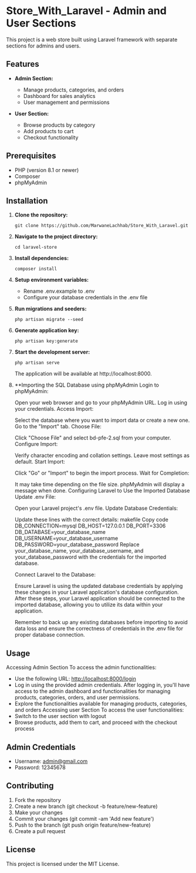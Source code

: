 # Store_With_Laravel - Admin and User Sections

This project is a web store built using Laravel framework with separate sections for admins and users.

## Features

- **Admin Section:**
  - Manage products, categories, and orders
  - Dashboard for sales analytics
  - User management and permissions

- **User Section:**
  - Browse products by category
  - Add products to cart
  - Checkout functionality

## Prerequisites

- PHP (version 8.1 or newer)
- Composer
- phpMyAdmin

## Installation

1. **Clone the repository:**

   `git clone https://github.com/MarwaneLachhab/Store_With_Laravel.git`

2. **Navigate to the project directory:**

   `cd laravel-store`

3. **Install dependencies:**

   `composer install`

4. **Setup environment variables:**

   - Rename .env.example to .env
   - Configure your database credentials in the .env file

5. **Run migrations and seeders:**

   `php artisan migrate --seed`

6. **Generate application key:**

   `php artisan key:generate`

7. **Start the development server:**

   `php artisan serve`

   The application will be available at http://localhost:8000.
   
7. **Importing the SQL Database using phpMyAdmin
    Login to phpMyAdmin:

   Open your web browser and go to your phpMyAdmin URL.
   Log in using your credentials.
   Access Import:

   Select the database where you want to import data or create a new one.
    Go to the "Import" tab.
    Choose File:

    Click "Choose File" and select bd-pfe-2.sql from your computer.
    Configure Import:

    Verify character encoding and collation settings.
    Leave most settings as default.
    Start Import:

    Click "Go" or "Import" to begin the import process.
    Wait for Completion:

    It may take time depending on the file size. phpMyAdmin will display a message when done.
    Configuring Laravel to Use the Imported Database
    Update .env File:

    Open your Laravel project's .env file.
    Update Database Credentials:

    Update these lines with the correct details:
    makefile
    Copy code
    DB_CONNECTION=mysql
    DB_HOST=127.0.0.1
    DB_PORT=3306
    DB_DATABASE=your_database_name
    DB_USERNAME=your_database_username
    DB_PASSWORD=your_database_password
    Replace your_database_name, your_database_username, and your_database_password with the credentials for the imported database.

    Connect Laravel to the Database:

    Ensure Laravel is using the updated database credentials by applying these changes in your Laravel application's database configuration.
    After these steps, your Laravel application should be connected to the imported database, allowing you to utilize its data within your application.

    Remember to back up any existing databases before importing to avoid data loss and ensure the correctness of credentials in the .env file for proper database        connection.

## Usage

Accessing Admin Section
To access the admin functionalities:
- Use the following URL: [http://localhost:8000/login](http://localhost:8000/login)
- Log in using the provided admin credentials.
After logging in, you'll have access to the admin dashboard and functionalities for managing products, categories, orders, and user permissions.
- Explore the functionalities available for managing products, categories, and orders
Accessing user Section
To access the user functionalities:
- Switch to the user section with logout 
- Browse products, add them to cart, and proceed with the checkout process

## Admin Credentials

- Username: admin@gmail.com
- Password: 12345678

## Contributing

1. Fork the repository
2. Create a new branch (git checkout -b feature/new-feature)
3. Make your changes
4. Commit your changes (git commit -am 'Add new feature')
5. Push to the branch (git push origin feature/new-feature)
6. Create a pull request

## License

This project is licensed under the MIT License.
